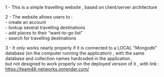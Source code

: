 1 - This is a simple travelling website , based on client/server architecture <br />

2 - The website allows users to : <br />
     - create an account <br />
     - lookup several travelling destinations <br />
     - add places to their “want-to-go list”  <br />
     - search for travelling destinations <br />
     
3 - It only works nearly properly if it is connected to a LOCAL "Mongodb" database (on the computer running the application) , with the same database and collection 
    names hardcoded in the application , <br />
    but not designed to work properly on the deployed version of it , with link : https://team48-networks.onrender.com/
